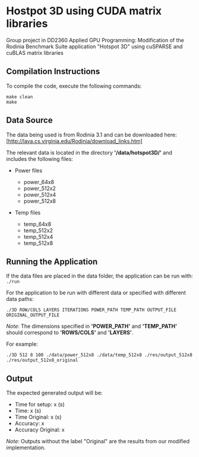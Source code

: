 # Hostpot 3D using CUDA matrix libraries
Group project in DD2360 Applied GPU Programming: Modification of the Rodinia Benchmark Suite application "Hotspot 3D" using cuSPARSE and cuBLAS matrix libraries

## Compilation Instructions
To compile the code, execute the following commands:

```
make clean
make 
```

## Data Source
The data being used is from Rodinia 3.1 and can be downloaded here:
[http://lava.cs.virginia.edu/Rodinia/download_links.htm]

The relevant data is located in the directory **'/data/hotspot3D/'** and includes the following files:
- Power files
    - power_64x8
    - power_512x2
    - power_512x4
    - power_512x8

- Temp files
    - temp_64x8
    - temp_512x2
    - temp_512x4
    - temp_512x8


## Running the Application
If the data files are placed in the data folder, the application can be run with:
`./run`

For the application to be run with different data or specified with different data paths:

`./3D ROW/COLS LAYERS ITERATIONS POWER_PATH TEMP_PATH OUTPUT_FILE ORIGINAL_OUTPUT_FILE`

_Note:_ The dimensions specified in **'POWER_PATH'** and **'TEMP_PATH'** should correspond to **'ROWS/COLS'** and **'LAYERS'**.

For example:

`./3D 512 8 100 ./data/power_512x8 ./data/temp_512x8 ./res/output_512x8 ./res/output_512x8_original`


## Output
The expected generated output will be:

- Time for setup: x (s)
- Time: x (s)
- Time Original: x (s)
- Accuracy: x
- Accuracy Original: x

_Note:_ Outputs without the label "Original" are the results from our modified implementation.